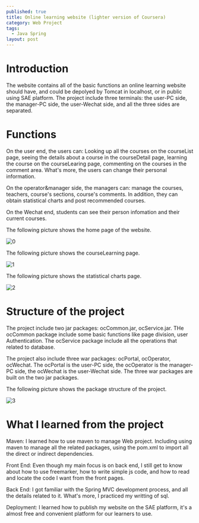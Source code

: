 ```yaml
---
published: true
title: Online learning website (lighter version of Coursera)
category: Web Project
tags: 
  - Java Spring
layout: post
---
```


# Introduction

The website contains all of the basic functions an online learning website should have, and could be depolyed by Tomcat in localhost, or in public using SAE platform. The project include three terminals: the user-PC side, the manager-PC side, the user-Wechat side, and  all the three sides are separated.

# Functions

On the user end, the users can: Looking up all the courses on the courseList page, seeing the details about a course in the courseDetail page, learning the course on the courseLearing page, commenting on the courses in the comment area. What's more, the users can change their personal information.

On the operator&manager side, the managers can: manage the courses, teachers, course's sections, course's comments. In addition, they can obtain statistical charts and post recommended courses.

On the Wechat end, students can see their person infomation and their current courses.

The following picture shows the home page of the website.

![0](https://raw.githubusercontent.com/BigExcavator/coldsrh233.github.io/master/_posts/image/%23java_spring/0.jpg)

The following picture shows the courseLearning page.

![1](https://raw.githubusercontent.com/BigExcavator/coldsrh233.github.io/master/_posts/image/%23java_spring/1.jpg)

The following picture shows the statistical charts page.

![2](https://raw.githubusercontent.com/BigExcavator/coldsrh233.github.io/master/_posts/image/%23java_spring/2.jpg)

# Structure of the project

The project include two jar packages: ocCommon.jar, ocService.jar. THe ocCommon package include some basic functions like page division, user Authentication. The ocService package include all the operations that related to database.

The project also include three war packages: ocPortal, ocOperator, ocWechat. The ocPortal is the user-PC side, the ocOperator is the manager-PC side, the ocWechat is the user-Wechat side. The three war packages are built on the two jar packages.

The following picture shows the package structure of the project.

![3](https://raw.githubusercontent.com/BigExcavator/coldsrh233.github.io/master/_posts/image/%23java_spring/3.jpg)


# What I learned from the project

Maven: I learned how to use maven to manage Web project. Including using maven to manage all the related packages, using the pom.xml to import all the direct or indirect dependencies. 

Front End: Even though my main focus is on back end, I still get to know about how to use freemarker, how to write simple js code, and how to read and locate the code I want from the front pages.

Back End: I got familiar with the Spring MVC development process, and all the details related to it. What's more, I practiced my writting of sql.

Deployment: I learned how to publish my website on the SAE platform, it's a almost free and convenient platform for our learners to use.








